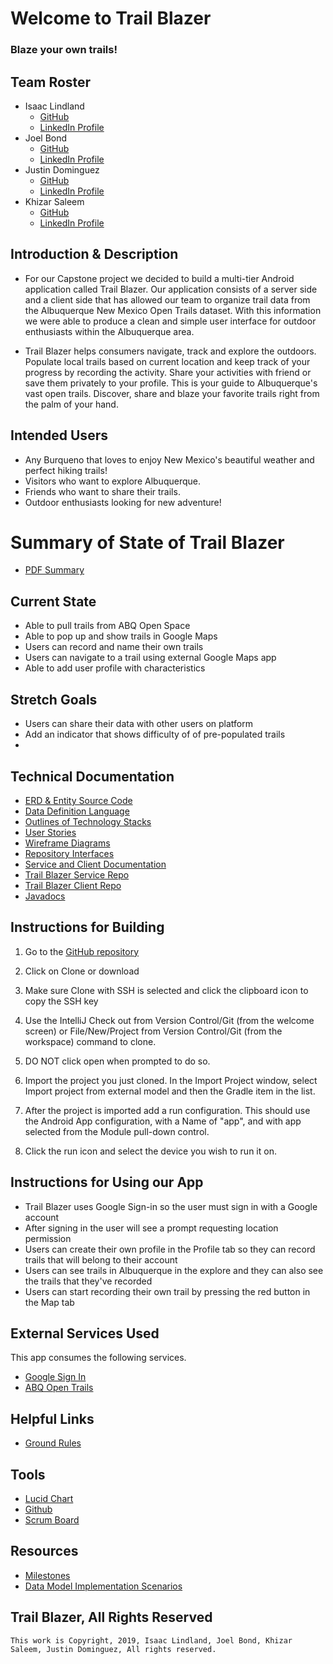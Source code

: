 # Welcome to Trail Blazer

### Blaze your own trails! 

## Team Roster
* Isaac Lindland
    * [GitHub](https://github.com/swandivejack)
    * [LinkedIn Profile](https://www.linkedin.com/in/isaaclindland/)
* Joel Bond
    * [GitHub](https://github.com/bondj89)
    * [LinkedIn Profile](https://www.linkedin.com/in/bondcsm/)
* Justin Dominguez
    * [GitHub](https://github.com/justinbdom)
    * [LinkedIn Profile](https://www.linkedin.com/in/justin-dominguez-8912b3191/)
* Khizar Saleem
    * [GitHub](https://github.com/khizar-saleem)
    * [LinkedIn Profile](https://www.linkedin.com/in/khizar-saleem/)
    
    

## Introduction & Description 
* For our Capstone project we decided to build a multi-tier Android application called Trail Blazer. 
Our application consists of a server side and a client side that has allowed our team to organize 
trail data from the Albuquerque New Mexico Open Trails dataset. With this information we were able 
to produce a clean and simple user interface for outdoor enthusiasts within the Albuquerque area. 

* Trail Blazer helps consumers navigate, track and explore the outdoors. Populate local trails based 
on current location and keep track of your progress by recording the activity. Share your activities 
with friend or save them privately to your profile. This is your guide to Albuquerque's vast open trails. 
Discover, share and blaze your favorite trails right from the palm of your hand. 


## Intended Users
* Any Burqueno that loves to enjoy New Mexico's beautiful weather and perfect hiking trails! 
* Visitors who want to explore Albuquerque. 
* Friends who want to share their trails. 
* Outdoor enthusiasts looking for new adventure! 



# Summary of State of Trail Blazer
* [PDF Summary](docs/resources/trailblazer-summary.pdf)

## Current State
* Able to pull trails from ABQ Open Space 
* Able to pop up and show trails in Google Maps
* Users can record and name their own trails
* Users can navigate to a trail using external Google Maps app
* Able to add user profile with characteristics 

## Stretch Goals
* Users can share their data with other users on platform 
* Add an indicator that shows difficulty of of pre-populated trails
* 


## Technical Documentation

* [ERD & Entity Source Code](docs/erd.md)  
* [Data Definition Language](docs/ddl.md)
* [Outlines of Technology Stacks](docs/outlines-of-technology-stacks.md)
* [User Stories](docs/user-stories.md) 
* [Wireframe Diagrams](docs/wireframe.md)
* [Repository Interfaces](docs/repo-interfaces.md) 
* [Service and Client Documentation](docs/controllers-and-services.md)
* [Trail Blazer Service Repo](https://github.com/the-trail-blazer/trailblazer-service)
* [Trail Blazer Client Repo](https://github.com/the-trail-blazer/trailblazer-client)
* [Javadocs](https://the-trail-blazer.github.io/trailblazer-service/docs/javadocs/overviewsummary.html)


## Instructions for Building 

1. Go to the [GitHub repository](https://github.com/the-trail-blazer/trailblazer-client)

2. Click on Clone or download

3. Make sure Clone with SSH is selected and click the clipboard icon to copy the SSH key

4. Use the IntelliJ Check out from Version Control/Git (from the welcome screen) or File/New/Project from Version Control/Git (from the workspace) command to clone.
  
5. DO NOT click open when prompted to do so.

6. Import the project you just cloned. In the Import Project window, select Import project from external model and then the Gradle item in the list.

7. After the project is imported add a run configuration. This should use the Android App configuration, with a Name of "app", and with app selected from the Module pull-down control.

8. Click the run icon and select the device you wish to run it on.

## Instructions for Using our App
* Trail Blazer uses Google Sign-in so the user must sign in with a Google account
* After signing in the user will see a prompt requesting location permission
* Users can create their own profile in the Profile tab so they can record trails that will belong to their account
* Users can see trails in Albuquerque in the explore and they can also see the trails that they've recorded
* Users can start recording their own trail by pressing the red button in the Map tab
 

## External Services Used
This app consumes the following services. 
+ [Google Sign In](https://developers.google.com/identity)
+ [ABQ Open Trails](http://data.cabq.gov/community/opentrails/)


## Helpful Links
* [Ground Rules](docs/ground-rules.md)


## Tools 
* [Lucid Chart](lucidchart.com)
* [Github](https://github.com/the-trail-blazer)
* [Scrum Board](https://github.com/the-trail-blazer/trailblazer.github.io/projects/5)


## Resources 
* [Milestones](docs/milestones.md)
* [Data Model Implementation Scenarios](https://deep-dive-coding-java-cohort-8.github.io/2019/10/17/data-model-implementation-scenarios.html)

## Trail Blazer, All Rights Reserved
```
This work is Copyright, 2019, Isaac Lindland, Joel Bond, Khizar Saleem, Justin Dominguez, All rights reserved.
```






